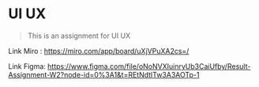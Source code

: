 # UI UX

> This is an assignment for UI UX

Link Miro : <https://miro.com/app/board/uXjVPuXA2cs=/>

Link Figma: <https://www.figma.com/file/oNoNVXIuinryUb3CaiUfby/Result-Assignment-W2?node-id=0%3A1&t=REtNdtlTw3A3AOTp-1>
